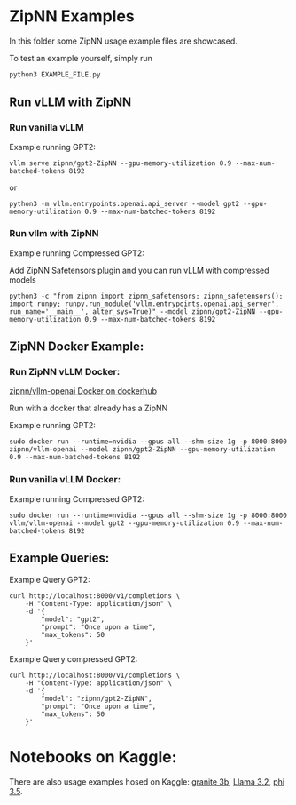 # ZipNN Examples

In this folder some ZipNN usage example files are showcased.

To test an example yourself, simply run
```bash
python3 EXAMPLE_FILE.py
```


## Run vLLM with ZipNN 


### Run vanilla vLLM


Example running GPT2:

```
vllm serve zipnn/gpt2-ZipNN --gpu-memory-utilization 0.9 --max-num-batched-tokens 8192
```

or 

```
python3 -m vllm.entrypoints.openai.api_server --model gpt2 --gpu-memory-utilization 0.9 --max-num-batched-tokens 8192
```
### Run vllm with ZipNN 

Example running Compressed GPT2:

Add ZipNN Safetensors plugin and you can run vLLM with compressed models

```
python3 -c "from zipnn import zipnn_safetensors; zipnn_safetensors(); import runpy; runpy.run_module('vllm.entrypoints.openai.api_server', run_name='__main__', alter_sys=True)" --model zipnn/gpt2-ZipNN --gpu-memory-utilization 0.9 --max-num-batched-tokens 8192
```


## ZipNN Docker Example:

### Run ZipNN vLLM Docker:
[zipnn/vllm-openai Docker on dockerhub](https://hub.docker.com/r/zipnn/vllm-openai)

Run with a docker that already has a ZipNN


Example running GPT2:

```
sudo docker run --runtime=nvidia --gpus all --shm-size 1g -p 8000:8000 zipnn/vllm-openai --model zipnn/gpt2-ZipNN --gpu-memory-utilization 0.9 --max-num-batched-tokens 8192
```

###  Run vanilla vLLM Docker:

Example running Compressed GPT2:

```
sudo docker run --runtime=nvidia --gpus all --shm-size 1g -p 8000:8000 vllm/vllm-openai --model gpt2 --gpu-memory-utilization 0.9 --max-num-batched-tokens 8192
```


## Example Queries:

Example Query GPT2:
```
curl http://localhost:8000/v1/completions \
    -H "Content-Type: application/json" \
    -d '{
        "model": "gpt2",
        "prompt": "Once upon a time",
        "max_tokens": 50
    }'
```

Example Query compressed GPT2:
```
curl http://localhost:8000/v1/completions \
    -H "Content-Type: application/json" \
    -d '{
        "model": "zipnn/gpt2-ZipNN",
        "prompt": "Once upon a time",
        "max_tokens": 50
    }'
```


# Notebooks on Kaggle: 

There are also usage examples hosed on Kaggle: [granite 3b](https://www.kaggle.com/code/royleibovitz/huggingface-granite-3b-example), [Llama 3.2](https://www.kaggle.com/code/royleibovitz/huggingface-llama-3-2-example), [phi 3.5](https://www.kaggle.com/code/royleibovitz/huggingface-phi-3-5-example).  
